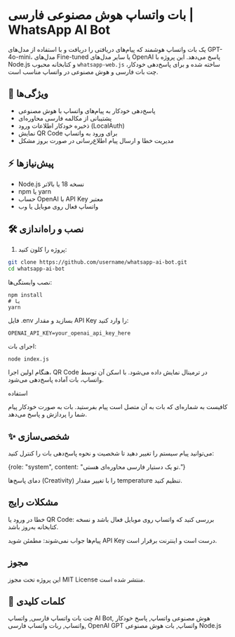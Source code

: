 #   بات واتساپ هوش مصنوعی فارسی | WhatsApp AI Bot

یک بات واتساپ هوشمند که پیام‌های دریافتی را دریافت و با استفاده از مدل‌های GPT-4o-mini، مدل‌های Fine-tuned یا سایر مدل‌های OpenAI پاسخ می‌دهد. این پروژه با Node.js و کتابخانه محبوب `whatsapp-web.js` ساخته شده و برای پاسخ‌دهی خودکار، چت بات فارسی و هوش مصنوعی در واتساپ مناسب است.

## 🔹 ویژگی‌ها

- پاسخ‌دهی خودکار به پیام‌های واتساپ با هوش مصنوعی
- پشتیبانی از مکالمه فارسی محاوره‌ای
- ذخیره خودکار اطلاعات ورود (LocalAuth)
- نمایش QR Code برای ورود به واتساپ
- مدیریت خطا و ارسال پیام اطلاع‌رسانی در صورت بروز مشکل

## ⚡ پیش‌نیازها

- Node.js نسخه 18 یا بالاتر
- npm یا yarn
- حساب OpenAI با API Key معتبر
- واتساپ فعال روی موبایل یا وب

## 🛠 نصب و راه‌اندازی

1. پروژه را کلون کنید:

```bash
git clone https://github.com/username/whatsapp-ai-bot.git
cd whatsapp-ai-bot
```

نصب وابستگی‌ها:

```
npm install
# یا
yarn
```


فایل .env بسازید و مقدار API Key را وارد کنید:

```
OPENAI_API_KEY=your_openai_api_key_here
```

اجرای بات:

```
node index.js
```

هنگام اولین اجرا، QR Code در ترمینال نمایش داده می‌شود.
با اسکن آن توسط واتساپ، بات آماده پاسخ‌دهی می‌شود.


استفاده

کافیست به شماره‌ای که بات به آن متصل است پیام بفرستید.
بات به صورت خودکار پیام شما را پردازش و پاسخ می‌دهد.

## ✨ شخصی‌سازی

می‌توانید پیام سیستم را تغییر دهید تا شخصیت و نحوه پاسخ‌دهی بات را کنترل کنید:

{role: "system", content: "تو یک دستیار فارسی محاوره‌ای هستی."}


دمای پاسخ‌ها (Creativity) را با تغییر مقدار temperature تنظیم کنید.

## مشکلات رایج

خطا در ورود یا QR Code: بررسی کنید که واتساپ روی موبایل فعال باشد و نسخه کتابخانه به‌روز باشد.

پیام‌ها جواب نمی‌شوند: مطمئن شوید API Key درست است و اینترنت برقرار است.

## مجوز

این پروژه تحت مجوز MIT License منتشر شده است.


## 🔖 کلمات کلیدی

چت بات واتساپ فارسی, واتساپ AI Bot, هوش مصنوعی واتساپ, پاسخ خودکار واتساپ, ربات واتساپ فارسی, OpenAI GPT واتساپ, بات هوش مصنوعی Node.js